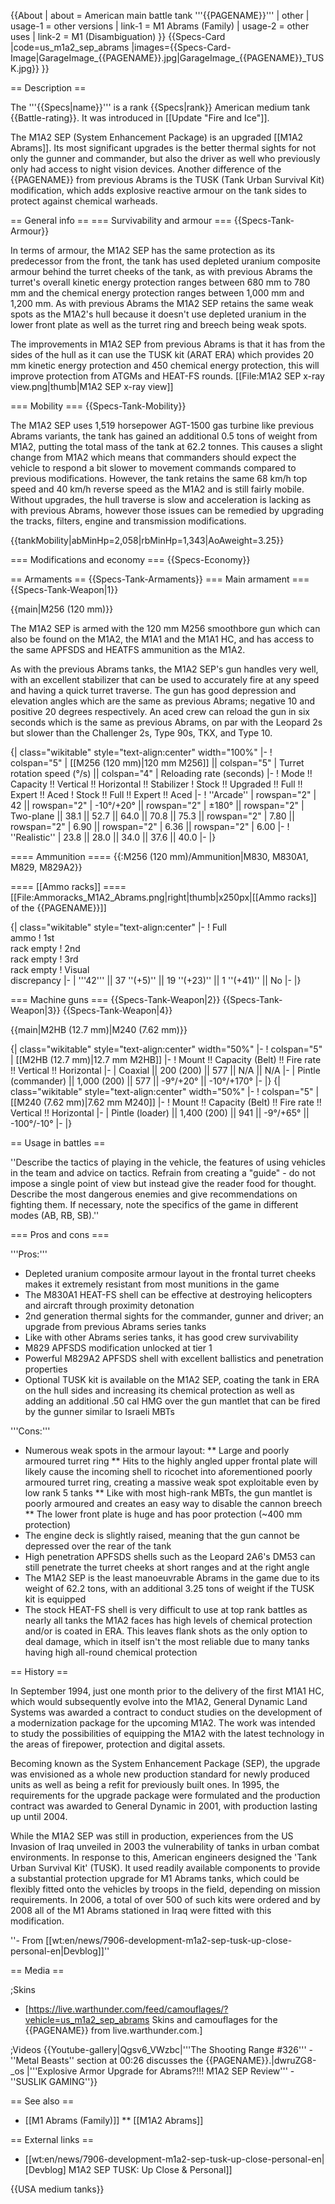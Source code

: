 {{About
| about = American main battle tank '''{{PAGENAME}}'''
| other
| usage-1 = other versions
| link-1 = M1 Abrams (Family)
| usage-2 = other uses
| link-2 = M1 (Disambiguation)
}}
{{Specs-Card
|code=us_m1a2_sep_abrams
|images={{Specs-Card-Image|GarageImage_{{PAGENAME}}.jpg|GarageImage_{{PAGENAME}}_TUSK.jpg}}
}}

== Description ==
<!-- ''In the description, the first part should be about the history of the creation and combat usage of the vehicle, as well as its key features. In the second part, tell the reader about the ground vehicle in the game. Insert a screenshot of the vehicle, so that if the novice player does not remember the vehicle by name, he will immediately understand what kind of vehicle the article is talking about.'' -->
The '''{{Specs|name}}''' is a rank {{Specs|rank}} American medium tank {{Battle-rating}}. It was introduced in [[Update "Fire and Ice"]].

The M1A2 SEP (System Enhancement Package) is an upgraded [[M1A2 Abrams]]. Its most significant upgrades is the better thermal sights for not only the gunner and commander, but also the driver as well who previously only had access to night vision devices. Another difference of the {{PAGENAME}} from previous Abrams is the TUSK (Tank Urban Survival Kit) modification, which adds explosive reactive armour on the tank sides to protect against chemical warheads.

== General info ==
=== Survivability and armour ===
{{Specs-Tank-Armour}}
<!-- ''Describe armour protection. Note the most well protected and key weak areas. Appreciate the layout of modules as well as the number and location of crew members. Is the level of armour protection sufficient, is the placement of modules helpful for survival in combat? If necessary use a visual template to indicate the most secure and weak zones of the armour.'' -->
In terms of armour, the M1A2 SEP has the same protection as its predecessor from the front, the tank has used depleted uranium composite armour behind the turret cheeks of the tank, as with previous Abrams the turret's overall kinetic energy protection ranges between 680 mm to 780 mm and the chemical energy protection ranges between 1,000 mm and 1,200 mm. As with previous Abrams the M1A2 SEP retains the same weak spots as the M1A2's hull because it doesn't use depleted uranium in the lower front plate as well as the turret ring and breech being weak spots.

The improvements in M1A2 SEP from previous Abrams is that it has from the sides of the hull as it can use the TUSK kit (ARAT ERA) which provides 20 mm kinetic energy protection and 450 chemical energy protection, this will improve protection from ATGMs and HEAT-FS rounds.
[[File:M1A2 SEP x-ray view.png|thumb|M1A2 SEP x-ray view]]

=== Mobility ===
{{Specs-Tank-Mobility}}
<!-- ''Write about the mobility of the ground vehicle. Estimate the specific power and manoeuvrability, as well as the maximum speed forwards and backwards.'' -->
The M1A2 SEP uses 1,519 horsepower AGT-1500 gas turbine like previous Abrams variants, the tank has gained an additional 0.5 tons of weight from M1A2, putting the total mass of the tank at 62.2 tonnes. This causes a slight change from M1A2 which means that commanders should expect the vehicle to respond a bit slower to movement commands compared to previous modifications. However, the tank retains the same 68 km/h top speed and 40 km/h reverse speed as the M1A2 and is still fairly mobile. Without upgrades, the hull traverse is slow and acceleration is lacking as with previous Abrams, however those issues can be remedied by upgrading the tracks, filters, engine and transmission modifications.

{{tankMobility|abMinHp=2,058|rbMinHp=1,343|AoAweight=3.25}}

=== Modifications and economy ===
{{Specs-Economy}}

== Armaments ==
{{Specs-Tank-Armaments}}
=== Main armament ===
{{Specs-Tank-Weapon|1}}
<!-- ''Give the reader information about the characteristics of the main gun. Assess its effectiveness in a battle based on the reloading speed, ballistics and the power of shells. Do not forget about the flexibility of the fire, that is how quickly the cannon can be aimed at the target, open fire on it and aim at another enemy. Add a link to the main article on the gun: <code><nowiki>{{main|Name of the weapon}}</nowiki></code>. Describe in general terms the ammunition available for the main gun. Give advice on how to use them and how to fill the ammunition storage.'' -->
{{main|M256 (120 mm)}}

The M1A2 SEP is armed with the 120 mm M256 smoothbore gun which can also be found on the M1A2, the M1A1 and the M1A1 HC, and has access to the same APFSDS and HEATFS ammunition as the M1A2.

As with the previous Abrams tanks, the M1A2 SEP's gun handles very well, with an excellent stabilizer that can be used to accurately fire at any speed and having a quick turret traverse. The gun has good depression and elevation angles which are the same as previous Abrams; negative 10 and positive 20 degrees respectively. An aced crew can reload the gun in six seconds which is the same as previous Abrams, on par with the Leopard 2s but slower than the Challenger 2s, Type 90s, TKX, and Type 10.

{| class="wikitable" style="text-align:center" width="100%"
|-
! colspan="5" | [[M256 (120 mm)|120 mm M256]] || colspan="5" | Turret rotation speed (°/s) || colspan="4" | Reloading rate (seconds)
|-
! Mode !! Capacity !! Vertical !! Horizontal !! Stabilizer
! Stock !! Upgraded !! Full !! Expert !! Aced
! Stock !! Full !! Expert !! Aced
|-
! ''Arcade''
| rowspan="2" | 42 || rowspan="2" | -10°/+20° || rowspan="2" | ±180° || rowspan="2" | Two-plane || 38.1 || 52.7 || 64.0 || 70.8 || 75.3 || rowspan="2" | 7.80 || rowspan="2" | 6.90 || rowspan="2" | 6.36 || rowspan="2" | 6.00
|-
! ''Realistic''
| 23.8 || 28.0 || 34.0 || 37.6 || 40.0
|-
|}

==== Ammunition ====
{{:M256 (120 mm)/Ammunition|M830, M830A1, M829, M829A2}}

==== [[Ammo racks]] ====
[[File:Ammoracks_M1A2_Abrams.png|right|thumb|x250px|[[Ammo racks]] of the {{PAGENAME}}]]
<!-- '''Last updated:''' -->
{| class="wikitable" style="text-align:center"
|-
! Full<br>ammo
! 1st<br>rack empty
! 2nd<br>rack empty
! 3rd<br>rack empty
! Visual<br>discrepancy
|-
| '''42''' || 37&nbsp;''(+5)'' || 19 ''(+23)'' || 1 ''(+41)'' || No
|-
|}

=== Machine guns ===
{{Specs-Tank-Weapon|2}}
{{Specs-Tank-Weapon|3}}
{{Specs-Tank-Weapon|4}}
<!-- ''Offensive and anti-aircraft machine guns not only allow you to fight some aircraft but also are effective against lightly armoured vehicles. Evaluate machine guns and give recommendations on its use.'' -->
{{main|M2HB (12.7 mm)|M240 (7.62 mm)}}

{| class="wikitable" style="text-align:center" width="50%"
|-
! colspan="5" | [[M2HB (12.7 mm)|12.7 mm M2HB]]
|-
! Mount !! Capacity (Belt) !! Fire rate !! Vertical !! Horizontal
|-
| Coaxial || 200 (200) || 577 || N/A || N/A
|-
| Pintle (commander) || 1,000 (200) || 577 || -9°/+20° || -10°/+170°
|-
|}
{| class="wikitable" style="text-align:center" width="50%"
|-
! colspan="5" | [[M240 (7.62 mm)|7.62 mm M240]]
|-
! Mount !! Capacity (Belt) !! Fire rate !! Vertical !! Horizontal
|-
| Pintle (loader) || 1,400 (200) || 941 || -9°/+65° || -100°/-10°
|-
|}

== Usage in battles ==
<!-- ''Describe the tactics of playing in the vehicle, the features of using vehicles in the team and advice on tactics. Refrain from creating a "guide" - do not impose a single point of view but instead give the reader food for thought. Describe the most dangerous enemies and give recommendations on fighting them. If necessary, note the specifics of the game in different modes (AB, RB, SB).'' -->
''Describe the tactics of playing in the vehicle, the features of using vehicles in the team and advice on tactics. Refrain from creating a "guide" - do not impose a single point of view but instead give the reader food for thought. Describe the most dangerous enemies and give recommendations on fighting them. If necessary, note the specifics of the game in different modes (AB, RB, SB).''

=== Pros and cons ===
<!-- ''Summarise and briefly evaluate the vehicle in terms of its characteristics and combat effectiveness. Mark its pros and cons in a bulleted list. Try not to use more than 6 points for each of the characteristics. Avoid using categorical definitions such as "bad", "good" and the like - use substitutions with softer forms such as "inadequate" and "effective".'' -->

'''Pros:'''

* Depleted uranium composite armour layout in the frontal turret cheeks makes it extremely resistant from most munitions in the game
* The M830A1 HEAT-FS shell can be effective at destroying helicopters and aircraft through proximity detonation
* 2nd generation thermal sights for the commander, gunner and driver; an upgrade from previous Abrams series tanks
* Like with other Abrams series tanks, it has good crew survivability
* M829 APFSDS modification unlocked at tier 1
* Powerful M829A2 APFSDS shell with excellent ballistics and penetration properties
* Optional TUSK kit is available on the M1A2 SEP, coating the tank in ERA on the hull sides and increasing its chemical protection as well as adding an additional .50 cal HMG over the gun mantlet that can be fired by the gunner similar to Israeli MBTs

'''Cons:'''

* Numerous weak spots in the armour layout:
** Large and poorly armoured turret ring 
** Hits to the highly angled upper frontal plate will likely cause the incoming shell to ricochet into aforementioned poorly armoured turret ring, creating a massive weak spot exploitable even by low rank 5 tanks
** Like with most high-rank MBTs, the gun mantlet is poorly armoured and creates an easy way to disable the cannon breech
** The lower front plate is huge and has poor protection (~400 mm protection)
* The engine deck is slightly raised, meaning that the gun cannot be depressed over the rear of the tank
* High penetration APFSDS shells such as the Leopard 2A6's DM53 can still penetrate the turret cheeks at short ranges and at the right angle
* The M1A2 SEP is the least manoeuvrable Abrams in the game due to its weight of 62.2 tons, with an additional 3.25 tons of weight if the TUSK kit is equipped
* The stock HEAT-FS shell is very difficult to use at top rank battles as nearly all tanks the M1A2 faces has high levels of chemical protection and/or is coated in ERA. This leaves flank shots as the only option to deal damage, which in itself isn't the most reliable due to many tanks having high all-round chemical protection

== History ==
<!-- ''Describe the history of the creation and combat usage of the vehicle in more detail than in the introduction. If the historical reference turns out to be too long, take it to a separate article, taking a link to the article about the vehicle and adding a block "/History" (example: <nowiki>https://wiki.warthunder.com/(Vehicle-name)/History</nowiki>) and add a link to it here using the <code>main</code> template. Be sure to reference text and sources by using <code><nowiki><ref></ref></nowiki></code>, as well as adding them at the end of the article with <code><nowiki><references /></nowiki></code>. This section may also include the vehicle's dev blog entry (if applicable) and the in-game encyclopedia description (under <code><nowiki>=== In-game description ===</nowiki></code>, also if applicable).'' -->
In September 1994, just one month prior to the delivery of the first M1A1 HC, which would subsequently evolve into the M1A2, General Dynamic Land Systems was awarded a contract to conduct studies on the development of a modernization package for the upcoming M1A2. The work was intended to study the possibilities of equipping the M1A2 with the latest technology in the areas of firepower, protection and digital assets.

Becoming known as the System Enhancement Package (SEP), the upgrade was envisioned as a whole new production standard for newly produced units as well as being a refit for previously built ones. In 1995, the requirements for the upgrade package were formulated and the production contract was awarded to General Dynamic in 2001, with production lasting up until 2004.

While the M1A2 SEP was still in production, experiences from the US Invasion of Iraq unveiled in 2003 the vulnerability of tanks in urban combat environments. In response to this, American engineers designed the 'Tank Urban Survival Kit' (TUSK). It used readily available components to provide a substantial protection upgrade for M1 Abrams tanks, which could be flexibly fitted onto the vehicles by troops in the field, depending on mission requirements. In 2006, a total of over 500 of such kits were ordered and by 2008 all of the M1 Abrams stationed in Iraq were fitted with this modification.

''- From [[wt:en/news/7906-development-m1a2-sep-tusk-up-close-personal-en|Devblog]]''

== Media ==
<!-- ''Excellent additions to the article would be video guides, screenshots from the game, and photos.'' -->

;Skins
* [https://live.warthunder.com/feed/camouflages/?vehicle=us_m1a2_sep_abrams Skins and camouflages for the {{PAGENAME}} from live.warthunder.com.]

;Videos
{{Youtube-gallery|Qgsv6_VWzbc|'''The Shooting Range #326''' - ''Metal Beasts'' section at 00:26 discusses the {{PAGENAME}}.|dwruZG8-_os
|'''Explosive Armor Upgrade for Abrams?!!! M1A2 SEP Review''' - ''SUSLIK GAMING''}}

== See also ==
<!-- ''Links to the articles on the War Thunder Wiki that you think will be useful for the reader, for example:''
* ''reference to the series of the vehicles;''
* ''links to approximate analogues of other nations and research trees.'' -->

* [[M1 Abrams (Family)]]
** [[M1A2 Abrams]]

== External links ==
<!-- ''Paste links to sources and external resources, such as:''
* ''topic on the official game forum;''
* ''other literature.'' -->

* [[wt:en/news/7906-development-m1a2-sep-tusk-up-close-personal-en|[Devblog] M1A2 SEP TUSK: Up Close & Personal]]

{{USA medium tanks}}